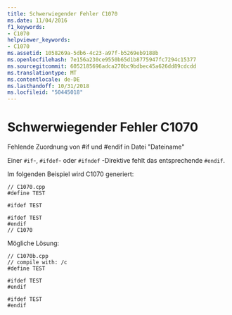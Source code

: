 ```yaml
---
title: Schwerwiegender Fehler C1070
ms.date: 11/04/2016
f1_keywords:
- C1070
helpviewer_keywords:
- C1070
ms.assetid: 1058269a-5db6-4c23-a97f-b5269eb9188b
ms.openlocfilehash: 7e156a230ce9550b65d1b8775947fc7294c15377
ms.sourcegitcommit: 6052185696adca270bc9bdbec45a626dd89cdcdd
ms.translationtype: MT
ms.contentlocale: de-DE
ms.lasthandoff: 10/31/2018
ms.locfileid: "50445018"
---
```

# <a name="fatal-error-c1070"></a>Schwerwiegender Fehler C1070

Fehlende Zuordnung von #if und #endif in Datei "Dateiname"

Einer `#if`-, `#ifdef`- oder `#ifndef` -Direktive fehlt das entsprechende `#endif`.

Im folgenden Beispiel wird C1070 generiert:

```
// C1070.cpp
#define TEST

#ifdef TEST

#ifdef TEST
#endif
// C1070
```

Mögliche Lösung:

```
// C1070b.cpp
// compile with: /c
#define TEST

#ifdef TEST
#endif

#ifdef TEST
#endif
```